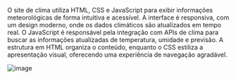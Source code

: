 O site de clima utiliza HTML, CSS e JavaScript para exibir informações meteorológicas de forma intuitiva e acessível. A interface é responsiva, com um design moderno, onde os dados climáticos são atualizados em tempo real. O JavaScript é responsável pela integração com APIs de clima para buscar as informações atualizadas de temperatura, umidade e previsão. A estrutura em HTML organiza o conteúdo, enquanto o CSS estiliza a apresentação visual, oferecendo uma experiência de navegação agradável.

![image](https://github.com/user-attachments/assets/7504b334-f6c7-4da7-8bb0-b3a02a34165f)

